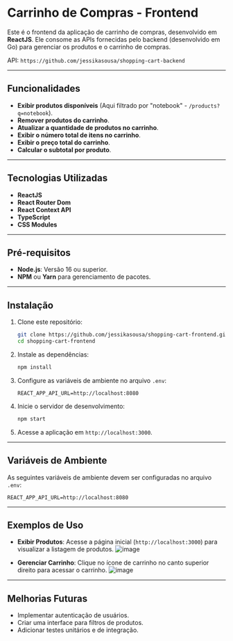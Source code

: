 
# Carrinho de Compras - Frontend

Este é o frontend da aplicação de carrinho de compras, desenvolvido em **ReactJS**. Ele consome as APIs fornecidas pelo backend (desenvolvido em Go) para gerenciar os produtos e o carrinho de compras.

API: `https://github.com/jessikasousa/shopping-cart-backend`

---

## Funcionalidades

- **Exibir produtos disponíveis** (Aqui filtrado por "notebook" - `/products?q=notebook`).
- **Remover produtos do carrinho**.
- **Atualizar a quantidade de produtos no carrinho**.
- **Exibir o número total de itens no carrinho**.
- **Exibir o preço total do carrinho**.
- **Calcular o subtotal por produto**.

---

## Tecnologias Utilizadas

- **ReactJS**
- **React Router Dom**
- **React Context API**
- **TypeScript**
- **CSS Modules**

---

## Pré-requisitos

- **Node.js**: Versão 16 ou superior.
- **NPM** ou **Yarn** para gerenciamento de pacotes.

---

## Instalação

1. Clone este repositório:
   ```bash
   git clone https://github.com/jessikasousa/shopping-cart-frontend.git
   cd shopping-cart-frontend
   ```

2. Instale as dependências:
   ```bash
   npm install
   ```

3. Configure as variáveis de ambiente no arquivo `.env`:
   ```env
   REACT_APP_API_URL=http://localhost:8080
   ```

4. Inicie o servidor de desenvolvimento:
   ```bash
   npm start
   ```

5. Acesse a aplicação em `http://localhost:3000`.

---

## Variáveis de Ambiente

As seguintes variáveis de ambiente devem ser configuradas no arquivo `.env`:

```env
REACT_APP_API_URL=http://localhost:8080
```

---

## Exemplos de Uso

- **Exibir Produtos**: Acesse a página inicial (`http://localhost:3000`) para visualizar a listagem de produtos.
  ![image](https://github.com/user-attachments/assets/a6c25b6d-b193-47e0-a9a6-49acae2f29ec)

- **Gerenciar Carrinho**: Clique no ícone de carrinho no canto superior direito para acessar o carrinho.
  ![image](https://github.com/user-attachments/assets/b9833954-9935-45dd-b4f2-f1b76f649237)


---

## Melhorias Futuras

- Implementar autenticação de usuários.
- Criar uma interface para filtros de produtos.
- Adicionar testes unitários e de integração.

